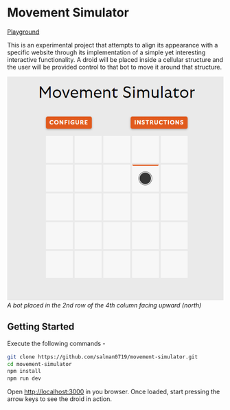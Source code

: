# Movement Simulator
[Playground](https://movement-simulator.vercel.app/)

This is an experimental project that attempts to align its appearance with a specific website through its implementation of a simple yet interesting interactive functionality. A droid will be placed inside a cellular structure and the user will be provided control to that bot to move it around that structure.

![Movement Simulator Screenshot](./public/images/movement-simulator-ss.png)\
*A bot placed in the 2nd row of the 4th column facing upward (north)* 

## Getting Started

Execute the following commands -

```bash
git clone https://github.com/salman0719/movement-simulator.git
cd movement-simulator
npm install
npm run dev
```

Open [http://localhost:3000](http://localhost:3000) in you browser. Once loaded, start pressing the arrow keys to see the droid in action.
